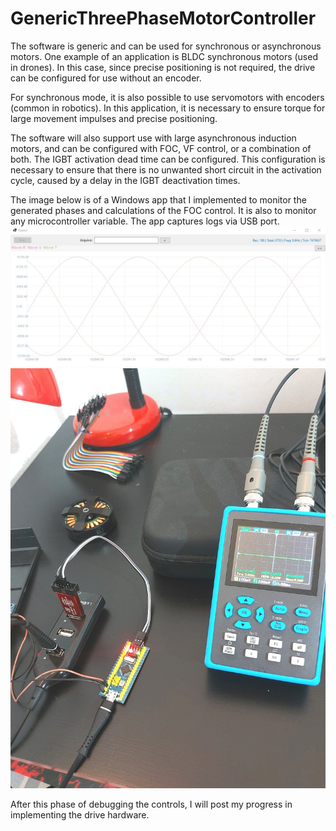 # GenericThreePhaseMotorController

The software is generic and can be used for synchronous or asynchronous motors. One example of an application is BLDC synchronous motors (used in drones). In this case, since precise positioning is not required, the drive can be configured for use without an encoder.

For synchronous mode, it is also possible to use servomotors with encoders (common in robotics). In this application, it is necessary to ensure torque for large movement impulses and precise positioning.

The software will also support use with large asynchronous induction motors, and can be configured with FOC, VF control, or a combination of both. The IGBT activation dead time can be configured. This configuration is necessary to ensure that there is no unwanted short circuit in the activation cycle, caused by a delay in the IGBT deactivation times.

The image below is of a Windows app that I implemented to monitor the generated phases and calculations of the FOC control. It is also to monitor any microcontroller variable. The app captures logs via USB port.
![Waves of the 3 phases](resources/waves.jpg)
![Table](resources/table.jpg)

After this phase of debugging the controls, I will post my progress in implementing the drive hardware.
